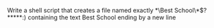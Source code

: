 Write a shell script that creates a file named exactly \*\\Best School\\\*$\?\*\*\*\*\*:) containing the text Best School ending by a new line 
